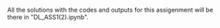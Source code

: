 All the solutions with the codes and outputs for this assigenment will be there in "DL_ASS1(2).ipynb".
